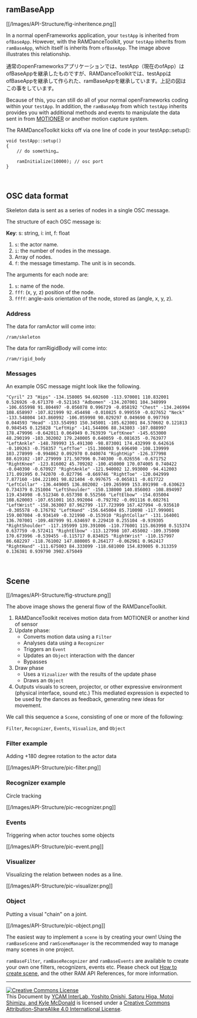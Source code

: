 ## ramBaseApp

[[/Images/API-Structure/fig-inheritence.png]]

In a normal openFrameworks application, your `testApp` is inherited from `ofBaseApp`. However, with the RAMDanceToolkit, your `testApp` inherits from `ramBaseApp`, which itself is inherits from `ofBaseApp`. The image above illustrates this relationship.

通常のopenFrameworksアプリケーションでは、testApp（現在のofApp）はofBaseAppを継承したものですが、RAMDanceToolkitでは、testAppはofBaseAppを継承して作られた、ramBaseAppを継承しています。上記の図はこの事をしています。

Because of this, you can still do all of your normal openFrameworks coding within your `testApp`. In addition, the `ramBaseApp` from which `testApp` inherits provides you with additional methods and events to manipulate the data sent in from [MOTIONER](https://github.com/YCAMInterlab/Motioner) or another motion capture system. 

The RAMDanceToolkit kicks off via one line of code in your testApp::setup():

	void testApp::setup()
	{
		// do something…
		
		ramInitialize(10000); // osc port
	}


<br>


## OSC data format
	

Skeleton data is sent as a series of nodes in a single OSC message.

The structure of each OSC message is:

**Key**: s: string,  i: int,  f: float

1. `s`: the actor name.
2. `i`: the number of nodes in the message.
3. Array of nodes.
4. `f`: the message timestamp. The unit is in seconds.

The arguments for each node are:

1. `s`: name of the node.
2. `fff`: (x, y, z) position of the node.
3. `ffff`: angle-axis orientation of the node, stored as (angle, x, y, z).

### Address

The data for ramActor will come into:

    /ram/skeleton  

The data for ramRigidBody will come into:

	/ram/rigid_body

### Messages

An example OSC message might look like the following.  

	"Cyril" 23 "Hips" -134.158005 94.602600 -113.970001 110.832001 0.526926 -0.671370 -0.521163 "Adbomen" -134.207001 104.348999 -106.655998 91.804497 -0.056078 0.996729 -0.058192 "Chest" -134.246994 108.658997 -107.821999 92.454498 -0.010825 0.999559 -0.027652 "Neck" -133.548004 143.860992 -106.059998 90.029297 0.049690 0.997769 0.044593 "Head" -133.554993 150.345001 -105.623001 84.570602 0.121813 0.984545 0.125828 "LeftHip" -141.544006 88.343803 -107.088997 178.479996 -0.642011 0.064949 0.763939 "LeftKnee" -145.653000 48.290199 -103.302002 179.240005 0.640059 -0.081635 -0.763977 "LeftAnkle" -148.789993 15.491300 -98.873001 174.432999 0.642616 -0.109263 -0.758357 "LeftToe" -151.300003 9.696490 -108.139999 103.278999 -0.994862 0.092970 0.040074 "RightHip" -126.377998 88.619102 -107.279999 171.507996 0.740300 -0.026556 -0.671752 "RightKnee" -123.816002 45.709202 -100.458000 170.074005 0.740422 -0.040390 -0.670927 "RightAnkle" -121.940002 12.993000 -94.412003 171.091995 0.742070 -0.027796 -0.669746 "RightToe" -120.042999 7.877160 -104.221001 98.821404 -0.997675 -0.065811 -0.017722 "LeftCollar" -136.449005 136.802002 -109.265999 153.891998 -0.630623 0.734379 0.251004 "LeftShoulder" -150.138000 140.856003 -108.894997 119.434998 -0.512346 0.657398 0.552566 "LeftElbow" -154.035004 108.620003 -107.651001 163.992004 -0.792702 -0.091116 0.602761 "LeftWrist" -158.363007 87.962799 -117.723999 167.427994 -0.935610 -0.305578 -0.176792 "LeftHand" -156.645004 85.710098 -117.999001 159.007004 -0.934149 -0.321990 -0.153910 "RightCollar" -131.164001 136.707001 -109.487999 91.634697 0.229410 0.255104 -0.939305 "RightShoulder" -117.195999 139.391006 -110.776001 115.863998 0.515374 0.637759 -0.572411 "RightElbow" -113.127998 107.455002 -109.375000 170.673996 -0.539455 -0.115717 0.834025 "RightWrist" -110.157997 86.682297 -118.761002 147.880005 0.264177 -0.062961 0.962417 "RightHand" -111.675003 84.333099 -118.681000 154.839005 0.313359 0.136381 0.939790 3902.675049

<br>


## Scene
 
 
[[/Images/API-Structure/fig-structure.png]]

The above image shows the general flow of the RAMDanceToolkit.

1. RAMDanceToolkit receives motion data from MOTIONER or another kind of sensor
2. Update phase:
	- Converts motion data using a `Filter`
	- Analyses data using a `Recognizer`
	- Triggers an `Event` 
	- Updates an `Object` interaction with the dancer
	- Bypasses
3. Draw phase
 	- Uses a `Vizualizer` with the results of the update phase
 	- Draws an `Object`
4. Outputs visuals to screen, projector, or other expressive environment (physical interface, sound etc.) This mediated expression is expected to be used by the dances as feedback, generating new ideas for movement.

We call this sequence a `Scene`, consisting of one or more of the following:
 
`Filter`, `Recognizer`, `Events`, `Visualize`, and `Object`   


### Filter example

Adding +180 degree rotation to the actor data

[[/Images/API-Structure/pic-filter.png]]


### Recognizer example

Circle tracking

[[/Images/API-Structure/pic-recognizer.png]]


### Events

Triggering when actor touches some objects

[[/Images/API-Structure/pic-event.png]]


### Visualizer

Visualizing the relation between nodes as a line. 

[[/Images/API-Structure/pic-visualizer.png]]


### Object

Putting a visual "chain" on a joint.

[[/Images/API-Structure/pic-object.png]]


The easiest way to implement a `scene` is by creating your own! Using the `ramBaseScene` and `ramSceneManager` is the recommended way to manage many scenes in one project.

`ramBaseFilter`, `ramBaseRecognizer` and `ramBaseEvents` are available to create your own one filters, recognizers, events etc. Please check out [How to create scene](How-to-create-Scene), and the other RAM API References, for more information.

<hr>
<a rel="license" href="http://creativecommons.org/licenses/by-sa/4.0/"><img alt="Creative Commons License" style="border-width:0" src="http://i.creativecommons.org/l/by-sa/4.0/80x15.png" /></a><br /><span xmlns:dct="http://purl.org/dc/terms/" property="dct:title">This Document</span> by <a xmlns:cc="http://creativecommons.org/ns#" href="http://interlab.ycam.jp/projects/ram" property="cc:attributionName" rel="cc:attributionURL">YCAM InterLab, Yoshito Onishi, Satoru Higa, Motoi Shimizu, and Kyle McDonald</a> is licensed under a <a rel="license" href="http://creativecommons.org/licenses/by-sa/4.0/">Creative Commons Attribution-ShareAlike 4.0 International License</a>.
